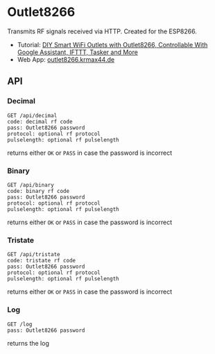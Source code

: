 # Outlet8266

Transmits RF signals received via HTTP. Created for the ESP8266.

  - Tutorial: [DIY Smart WiFi Outlets with Outlet8266, Controllable With Google Assistant, IFTTT, Tasker and More](https://krmax44.de/blog/cheap-diy-wifi-outlets/)
  - Web App: [outlet8266.krmax44.de](http://outlet8266.krmax44.de)
  
## API

### Decimal

```
GET /api/decimal
code: decimal rf code
pass: Outlet8266 password
protocol: optional rf protocol
pulselength: optional rf pulselength
```

returns either `OK` or `PASS` in case the password is incorrect

### Binary

```
GET /api/binary
code: binary rf code
pass: Outlet8266 password
protocol: optional rf protocol
pulselength: optional rf pulselength
```

returns either `OK` or `PASS` in case the password is incorrect

### Tristate

```
GET /api/tristate
code: tristate rf code
pass: Outlet8266 password
protocol: optional rf protocol
pulselength: optional rf pulselength
```

returns either `OK` or `PASS` in case the password is incorrect

### Log

```
GET /log
pass: Outlet8266 password
```

returns the log
